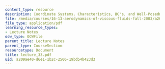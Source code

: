 ```yaml
---
content_type: resource
description: Coordinate Systems. Characteristics, BC's, and Well-Posedness
file: /media/courses/16-13-aerodynamics-of-viscous-fluids-fall-2003/a209ae40d6e11b2c250619bd54b423d3_lecture_33.pdf
file_type: application/pdf
learning_resource_types:
- Lecture Notes
ocw_type: OCWFile
parent_title: Lecture Notes
parent_type: CourseSection
resourcetype: Document
title: lecture_33.pdf
uid: a209ae40-d6e1-1b2c-2506-19bd54b423d3
---
```


